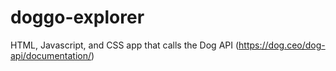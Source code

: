 # doggo-explorer
HTML, Javascript, and CSS app that calls the Dog API (https://dog.ceo/dog-api/documentation/)
